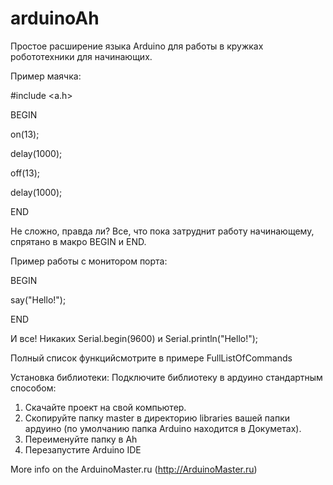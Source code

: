 # arduinoAh
Простое расширение языка Arduino для работы в кружках робототехники для начинающих.

Пример маячка:

#include <a.h>

BEGIN

  on(13);
  
  delay(1000);
  
  off(13);
  
  delay(1000);

END

Не сложно, правда ли? Все, что пока затруднит работу начинающему, спрятано в макро BEGIN и END.

Пример работы с монитором порта:

BEGIN

  say("Hello!");

END


И все! Никаких Serial.begin(9600) и Serial.println("Hello!");

Полный список функцийсмотрите  в примере FullListOfCommands

Установка библиотеки:
Подключите библиотеку в ардуино стандартным способом:
1. Скачайте проект на свой компьютер.
2. Скопируйте папку master в директорию libraries вашей папки ардуино (по умолчанию папка Arduino находится в Докуметах).
3. Переименуйте папку в Ah
4. Перезапустите Arduino IDE

More info on the ArduinoMaster.ru (http://ArduinoMaster.ru)
